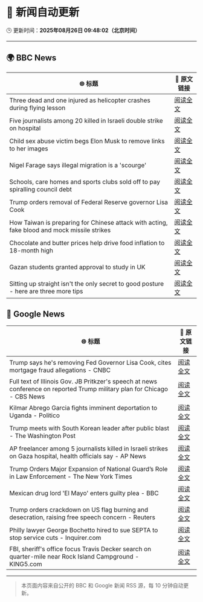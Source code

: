 # 🧠 新闻自动更新

🕒 更新时间：**2025年08月26日 09:48:02（北京时间）**

---

## 🌍 BBC News

| 🌐 标题 | 🔗 原文链接 |
|--------|-------------|
| Three dead and one injured as helicopter crashes during flying lesson | [阅读全文](https://www.bbc.com/news/articles/c87e22ryerlo?at_medium=RSS&at_campaign=rss) |
| Five journalists among 20 killed in Israeli double strike on hospital | [阅读全文](https://www.bbc.com/news/articles/cp89rp48246o?at_medium=RSS&at_campaign=rss) |
| Child sex abuse victim begs Elon Musk to remove links to her images | [阅读全文](https://www.bbc.com/news/articles/cq587wv4d5go?at_medium=RSS&at_campaign=rss) |
| Nigel Farage says illegal migration is a 'scourge' | [阅读全文](https://www.bbc.com/news/articles/c5yk4r5e514o?at_medium=RSS&at_campaign=rss) |
| Schools, care homes and sports clubs sold off to pay spiralling council debt | [阅读全文](https://www.bbc.com/news/articles/cq87497v8ypo?at_medium=RSS&at_campaign=rss) |
| Trump orders removal of Federal Reserve governor Lisa Cook | [阅读全文](https://www.bbc.com/news/articles/cx275n8gx0ro?at_medium=RSS&at_campaign=rss) |
| How Taiwan is preparing for Chinese attack with acting, fake blood and mock missile strikes | [阅读全文](https://www.bbc.com/news/articles/cp94v42gmg9o?at_medium=RSS&at_campaign=rss) |
| Chocolate and butter prices help drive food inflation to 18-month high | [阅读全文](https://www.bbc.com/news/articles/cly4eme0284o?at_medium=RSS&at_campaign=rss) |
| Gazan students granted approval to study in UK | [阅读全文](https://www.bbc.com/news/articles/cgqnjqgp719o?at_medium=RSS&at_campaign=rss) |
| Sitting up straight isn't the only secret to good posture - here are three more tips | [阅读全文](https://www.bbc.com/news/articles/c890kejpg34o?at_medium=RSS&at_campaign=rss) |

## 📰 Google News

| 🌐 标题 | 🔗 原文链接 |
|--------|-------------|
| Trump says he's removing Fed Governor Lisa Cook, cites mortgage fraud allegations - CNBC | [阅读全文](https://news.google.com/rss/articles/CBMieEFVX3lxTE83R2t4UUNWazQ3MVNUMkJsTkhWbUJPMl9tQmtJaXFlSGQzd180ZEozb255R196WlRBSTFOOW1qR3NWWXUxekNINEZaZU1fdUdGQUZoeERUYl9PMEVQWnZDT0FTNmpfR0hXSGdnLVE0Z3lzZTZ3R0UtedIBfkFVX3lxTE5fWGozaFlKRUtsU0lqX01RMzdTenppbjdndUUycXpmc1B2MEprZzdrdnM0RFp2S3VtSWFqRllpdHczRkd4Ykk3MVBGXzVNRktISF9TNlQyRDJyTVZFUFdfcURPalNRUjNCWlA3YVVja0pibV9jRTQzcnlJcjdtZw?oc=5) |
| Full text of Illinois Gov. JB Pritkzer's speech at news conference on reported Trump military plan for Chicago - CBS News | [阅读全文](https://news.google.com/rss/articles/CBMiqgFBVV95cUxQM2hTOTJ1b0JGWW9tNk9tRUN6VGZCU3JZR282SUhNbmhtenh3a1dXTTBPY3FXeXNSTjF1OG9zSjhIeXl5MmswdEl2eGtCTXBkUkMycDRnVzlxSDA0V3BjNGE5UjByVld5eDdpczZjZjFiY19zRmRqTGY5MWwwZnhiUTAzbkxrbW1tOGJ6VHhtT2xXYXRQMWNPaEh5MHZqT3Yxdm41RzN6aGZ4Zw?oc=5) |
| Kilmar Abrego Garcia fights imminent deportation to Uganda - Politico | [阅读全文](https://news.google.com/rss/articles/CBMirAFBVV95cUxQN0U3QmExeTRUTklEcXR5QmI1eWpnNXRxaVhHWG5Oem5tdFcxREU4TGJnUGJMeXZHZXlMUDREbmFodFdRUUdpeDh5VTc1dFpENVcyemJrREJ0MjZxeUhESWdMRTFxdVpMZW5mcDlwZ3hHS3o1WmNKeUFzSFh6NTlaWDNvZzN6SnU1MVNZenZHRFpvQ2NlX2p0SEFSaG9kbm43UFJURzdjdmRQUWto?oc=5) |
| Trump meets with South Korean leader after public blast - The Washington Post | [阅读全文](https://news.google.com/rss/articles/CBMijgFBVV95cUxPY3BmSHFta3hWVUc1QTFBVjRVY2U0YlNkdkRLeEpjdGxGa01nTjItTzJQUS0taEpWSVdrOUZGSGIxODZ3OWRTTUY0bHZXYWw0VXFEaXNEM1FJakt2TW1ldk5BT2paVXltZnRVNXg3SnVjVXBYNmpiQmtheHhhWHBLUEI1T1NCazVSaEh5MUdn?oc=5) |
| AP freelancer among 5 journalists killed in Israeli strikes on Gaza hospital, health officials say - AP News | [阅读全文](https://news.google.com/rss/articles/CBMinAFBVV95cUxNTDNRUGFPdmxPclVMZW5GU2l4YUJSZXBuckF2TEU2VkFBVjQyOWg2SmR6aC1sU0RvWG10a2h1QnU3cUdDVlFta3EtcTJqSmt5R2J6dUs1R1IyRXVTOFBrN1J0bEtCUWZUOE1pZS1kVzhDRzc2OUEyeElyR0poNmV2NWdNdEFtNnJpZVBGeEVDVV9pY2lIcVYyc0UtZkU?oc=5) |
| Trump Orders Major Expansion of National Guard’s Role in Law Enforcement - The New York Times | [阅读全文](https://news.google.com/rss/articles/CBMifEFVX3lxTE81SXlBYi1XWmVxdTJtWDVYeUFsZVZjM25XT3czZFc0UHRmamxLWW1pbFBBcEx6MndTczZhdkZ4NmxYX01ybk1sQTJMVy12dWlUWFVESGdaMHVMUHRfbjhUZ2lUeHcyT183elFBSmtWTTd1U092dF85NHpKbm0?oc=5) |
| Mexican drug lord 'El Mayo' enters guilty plea - BBC | [阅读全文](https://news.google.com/rss/articles/CBMiWkFVX3lxTFBKSWNLQmtldnVKME9tSEFRRVRKbThaMEltc0VrX0NLa2ZIbTZsUG9sTTQxWHdTMmkxSV9YcHA2a1VmSUtpRnVmMWM5cTM2TEFvR2RtbmV6SThfQdIBX0FVX3lxTE9DNUctSlRDd1lsaWtFVmpYUC15VHVNNU9qaEhuRGRrcmZ0SjkxbWFKWEhyeHNPb3hwMEdzS1M5RDNpNEJZTjhJX0tpUW4xcWNKTmlObkl6aThzWEExaF9F?oc=5) |
| Trump orders crackdown on US flag burning and desecration, raising free speech concern - Reuters | [阅读全文](https://news.google.com/rss/articles/CBMiwAFBVV95cUxPTUlqczVacGVmZTRleWVYeDR1dVBpaU11N1VJVDNUREJFd3dENjdrUzZ0TnhDbDlzQnpFaTFSM2Z6WHFvOGs3dUNzaVdfYkVtZWtZN1JBVGZTd0FjUE9qY3htMjlCX0JzV25SalZRekRSdl9vdGw2Wmh6ZEdFbDhpcW9IOFNBS3JpajlYcEhTMXBSZnYtMjhDMzhOZXp4OXBqanh4YUkzd29mN1hoaWY4RFJORjd0SGtjcmNCajd0Y2s?oc=5) |
| Philly lawyer George Bochetto hired to sue SEPTA to stop service cuts - Inquirer.com | [阅读全文](https://news.google.com/rss/articles/CBMirgFBVV95cUxOU2JVX212NkwwOEtua19qNmN1WnlhT3FuNHFUQnNTVTdrV0hMZWs4cUh5N3ZweXB0N05hTGk5ZDk1UF9JZ0RmVGFlSkVBOWRaS09jNTEyeDZ5VTlRMi1iYlhxUzNhbEVjMFlZbkZhbkNBclktLVZGLXhoMlJBVmtpbFpIb0gyN0pfNWoxUTBCZ25oWUplNGJSejNPM3VreDRQalV3Y0dJeHI0SjJYMEE?oc=5) |
| FBI, sheriff's office focus Travis Decker search on quarter-mile near Rock Island Campground - KING5.com | [阅读全文](https://news.google.com/rss/articles/CBMiyAFBVV95cUxQY2pxcUR5Tlk2VnhLaWRmcVhrMExmY3A5YnAtX0l3bDI5NG5FaUVSLWJPeGQwTlR2SUQwckhuTXU3Z2U5b1k1ODF2ZUppYUV4Qllpc3kwRzh0TGhYZU5WbU16dUJYMnNqaVI0NTFBU19zby10TWlTRGc4VXI3YkRncjk5Q3NiOFFId0FjRHg4SnRQc1doMjlYRHZYbjRub25vY2dYSnlhQ005TkZhLUJCZ0pCNTNCdjN0VEtuZms1czNEdHQ5OFZJaA?oc=5) |

---
> 本页面内容来自公开的 BBC 和 Google 新闻 RSS 源，每 10 分钟自动更新。